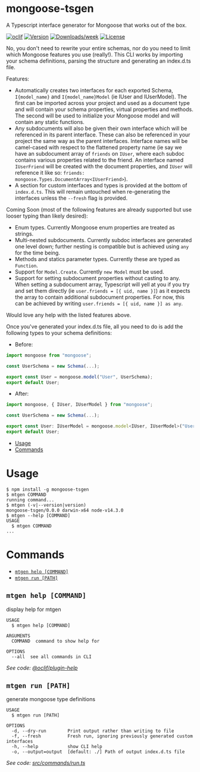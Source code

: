 mongoose-tsgen
==============

A Typescript interface generator for Mongoose that works out of the box.

[![oclif](https://img.shields.io/badge/cli-oclif-brightgreen.svg)](https://oclif.io)
[![Version](https://img.shields.io/npm/v/mongoose-tsgen.svg)](https://npmjs.org/package/mongoose-tsgen)
[![Downloads/week](https://img.shields.io/npm/dw/mongoose-tsgen.svg)](https://npmjs.org/package/mongoose-tsgen)
[![License](https://img.shields.io/npm/l/mongoose-tsgen.svg)](https://github.com/francescov1/mongoose-tsgen/blob/master/package.json)

No, you don't need to rewrite your entire schemas, nor do you need to limit which Mongoose features you use (really!). This CLI works by importing your schema definitions, parsing the structure and generating an index.d.ts file.

Features:
- Automatically creates two interfaces for each exported Schema, `I{model_name}` and `I{model_name}Model` (ie IUser and IUserModel). The first can be imported across your project and used as a document type and will contain your schema properties, virtual properties and methods. The second will be used to initialize your Mongoose model and will contain any static functions.
- Any subdocuments will also be given their own interface which will be referenced in its parent interface. These can also be referenced in your project the same way as the parent interfaces. Interface names will be camel-cased with respect to the flattened property name (ie say we have an subdocument array of `friends` on `IUser`, where each subdoc contains various properties related to the friend. An interface named `IUserFriend` will be created with the document properties, and `IUser` will reference it like so: `friends: mongoose.Types.DocumentArray<IUserFriend>`).
- A section for custom interfaces and types is provided at the bottom of `index.d.ts`. This will remain untouched when re-generating the interfaces unless the `--fresh` flag is provided.

Coming Soon (most of the following features are already supported but use looser typing than likely desired):
- Enum types. Currently Mongoose enum properties are treated as strings.
- Multi-nested subdocuments. Currently subdoc interfaces are generated one level down; further nesting is compatible but is achieved using `any` for the time being.
- Methods and statics parameter types. Currently these are typed as `Function`.
- Support for `Model.Create`. Currently `new Model` must be used.
- Support for setting subdocument properties without casting to any. When setting a subdocument array, Typescript will yell at you if you try and set them directly (ie `user.friends = [{ uid, name }]`) as it expects the array to contain additional subdocument properties. For now, this can be achieved by writing `user.friends = [{ uid, name }] as any`.

Would love any help with the listed features above.

Once you've generated your index.d.ts file, all you need to do is add the following types to your schema definitions:

* Before:

```javascript
import mongoose from "mongoose";

const UserSchema = new Schema(...);

export const User = mongoose.model("User", UserSchema);
export default User;
```

* After:

```javascript
import mongoose, { IUser, IUserModel } from "mongoose";

const UserSchema = new Schema(...);

export const User: IUserModel = mongoose.model<IUser, IUserModel>("User", UserSchema);
export default User;
```

<!-- toc -->
* [Usage](#usage)
* [Commands](#commands)
<!-- tocstop -->
# Usage
<!-- usage -->
```sh-session
$ npm install -g mongoose-tsgen
$ mtgen COMMAND
running command...
$ mtgen (-v|--version|version)
mongoose-tsgen/0.0.0 darwin-x64 node-v14.3.0
$ mtgen --help [COMMAND]
USAGE
  $ mtgen COMMAND
...
```
<!-- usagestop -->
# Commands
<!-- commands -->
* [`mtgen help [COMMAND]`](#mtgen-help-command)
* [`mtgen run [PATH]`](#mtgen-run-path)

## `mtgen help [COMMAND]`

display help for mtgen

```
USAGE
  $ mtgen help [COMMAND]

ARGUMENTS
  COMMAND  command to show help for

OPTIONS
  --all  see all commands in CLI
```

_See code: [@oclif/plugin-help](https://github.com/oclif/plugin-help/blob/v3.2.0/src/commands/help.ts)_

## `mtgen run [PATH]`

generate mongoose type definitions

```
USAGE
  $ mtgen run [PATH]

OPTIONS
  -d, --dry-run        Print output rather than writing to file
  -f, --fresh          Fresh run, ignoring previously generated custom interfaces
  -h, --help           show CLI help
  -o, --output=output  [default: ./] Path of output index.d.ts file
```

_See code: [src/commands/run.ts](https://github.com/Bounced-Inc/mongoose-tsgen/blob/v0.0.0/src/commands/run.ts)_
<!-- commandsstop -->
